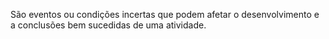São eventos ou condições incertas que podem afetar o desenvolvimento e a conclusões bem sucedidas de uma atividade.

